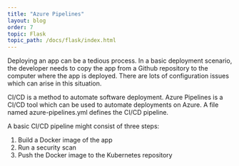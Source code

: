 ```yaml
---
title: "Azure Pipelines"
layout: blog
order: 7
topic: Flask
topic_path: /docs/flask/index.html
---
```

Deploying an app can be a tedious process. In a basic deployment scenario, the developer needs to copy the app from a Github repository to the computer where the app is deployed. There are lots of configuration issues which can arise in this situation.

CI/CD is a method to automate software deployment. Azure Pipelines is a CI/CD tool which can be used to automate deployments on Azure. A file named azure-pipelines.yml defines the CI/CD pipeline.

A basic CI/CD pipeline might consist of three steps:

1.	Build a Docker image of the app
2.	Run a security scan
3.	Push the Docker image to the Kubernetes repository
